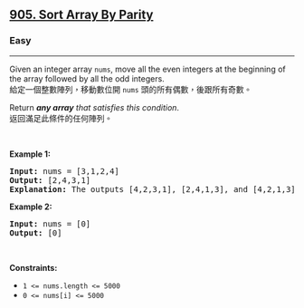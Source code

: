 <h2><a href="https://leetcode.com/problems/sort-array-by-parity/">905. Sort Array By Parity</a></h2><h3>Easy</h3><hr><div><p data-immersive-translate-effect="1" data-immersive_translate_walked="4794687e-ef1c-4aae-90e9-5fa6df5a255b">Given an integer array <code data-immersive-translate-effect="1" data-immersive_translate_walked="4794687e-ef1c-4aae-90e9-5fa6df5a255b">nums</code>, move all the even integers at the beginning of the array followed by all the odd integers.<font class="notranslate immersive-translate-target-wrapper" lang="zh-TW" data-immersive-translate-translation-element-mark="1"><br><font class="notranslate immersive-translate-target-translation-theme-none immersive-translate-target-translation-block-wrapper-theme-none immersive-translate-target-translation-block-wrapper" data-immersive-translate-translation-element-mark="1"><font class="notranslate immersive-translate-target-inner immersive-translate-target-translation-theme-none-inner" data-immersive-translate-translation-element-mark="1">給定一個整數陣列，移動數位開 <code data-immersive-translate-effect="1" data-immersive_translate_walked="4794687e-ef1c-4aae-90e9-5fa6df5a255b">nums</code> 頭的所有偶數，後跟所有奇數。</font></font></font></p>

<p data-immersive-translate-effect="1" data-immersive_translate_walked="4794687e-ef1c-4aae-90e9-5fa6df5a255b">Return <em data-immersive-translate-effect="1" data-immersive_translate_walked="4794687e-ef1c-4aae-90e9-5fa6df5a255b"><strong data-immersive-translate-effect="1" data-immersive_translate_walked="4794687e-ef1c-4aae-90e9-5fa6df5a255b">any array</strong> that satisfies this condition</em>.<font class="notranslate immersive-translate-target-wrapper" lang="zh-TW" data-immersive-translate-translation-element-mark="1"><br><font class="notranslate immersive-translate-target-translation-theme-none immersive-translate-target-translation-block-wrapper-theme-none immersive-translate-target-translation-block-wrapper" data-immersive-translate-translation-element-mark="1"><font class="notranslate immersive-translate-target-inner immersive-translate-target-translation-theme-none-inner" data-immersive-translate-translation-element-mark="1">返回滿足此條件的任何陣列。</font></font></font></p>

<p>&nbsp;</p>
<p><strong class="example">Example 1:</strong></p>

<pre><strong>Input:</strong> nums = [3,1,2,4]
<strong>Output:</strong> [2,4,3,1]
<strong>Explanation:</strong> The outputs [4,2,3,1], [2,4,1,3], and [4,2,1,3] would also be accepted.
</pre>

<p><strong class="example">Example 2:</strong></p>

<pre><strong>Input:</strong> nums = [0]
<strong>Output:</strong> [0]
</pre>

<p>&nbsp;</p>
<p><strong>Constraints:</strong></p>

<ul>
	<li><code>1 &lt;= nums.length &lt;= 5000</code></li>
	<li><code>0 &lt;= nums[i] &lt;= 5000</code></li>
</ul>
</div>